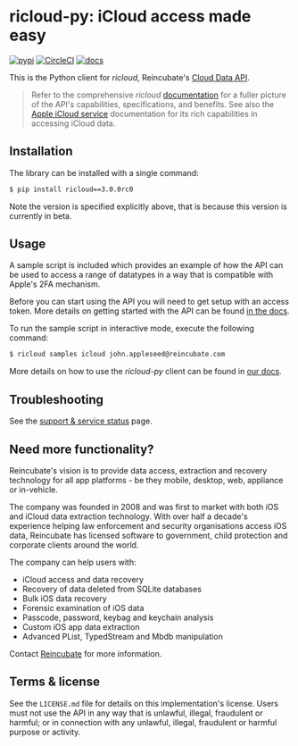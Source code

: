 # ricloud-py: iCloud access made easy

[![pypi](https://img.shields.io/pypi/v/ricloud.svg)](https://pypi.python.org/pypi/ricloud)
[![CircleCI](https://circleci.com/gh/reincubate/ricloud.svg?style=shield)](https://circleci.com/gh/reincubate/ricloud)
[![docs](https://img.shields.io/badge/docs-ricloud-blue.svg)](https://docs.reincubate.com/ricloud/)

This is the Python client for *ricloud*, Reincubate's [Cloud Data API](https://reincubate.com/labs/icloud-api/?utm_source=github&utm_medium=ricloud-py&utm_campaign=ricloud).

> Refer to the comprehensive *ricloud* [documentation](https://docs.reincubate.com/ricloud-v3/?utm_source=github&utm_medium=ricloud-py&utm_campaign=ricloud) for a fuller picture of the API's capabilities, specifications, and benefits. See also the [Apple iCloud service](https://docs.reincubate.com/ricloud/icloud-backups/?utm_source=github&utm_medium=ricloud-py&utm_campaign=ricloud) documentation for its rich capabilities in accessing iCloud data.

## Installation

The library can be installed with a single command:

```bash
$ pip install ricloud==3.0.0rc0
```

Note the version is specified explicitly above, that is because this version is currently in beta.

## Usage

A sample script is included which provides an example of how the API can be used to access a range of datatypes in a way that is compatible with Apple's 2FA mechanism.

Before you can start using the API you will need to get setup with an access token. More details on getting started with the API can be found [in the docs](https://docs.reincubate.com/ricloud-v3/getting-started/#getting-started).

To run the sample script in interactive mode, execute the following command:

```bash
$ ricloud samples icloud john.appleseed@reincubate.com
```

More details on how to use the *ricloud-py* client can be found in [our docs](https://docs.reincubate.com/ricloud-v3/ricloud-py/).

## Troubleshooting

See the [support & service status](https://docs.reincubate.com/ricloud/status/?utm_source=github&utm_medium=ricloud-py&utm_campaign=ricloud) page.

## <a name="more"></a>Need more functionality?

Reincubate's vision is to provide data access, extraction and recovery technology for all app platforms - be they mobile, desktop, web, appliance or in-vehicle.

The company was founded in 2008 and was first to market with both iOS and iCloud data extraction technology. With over half a decade's experience helping law enforcement and security organisations access iOS data, Reincubate has licensed software to government, child protection and corporate clients around the world.

The company can help users with:

* iCloud access and data recovery
* Recovery of data deleted from SQLite databases
* Bulk iOS data recovery
* Forensic examination of iOS data
* Passcode, password, keybag and keychain analysis
* Custom iOS app data extraction
* Advanced PList, TypedStream and Mbdb manipulation

Contact [Reincubate](https://www.reincubate.com/?utm_source=github&utm_medium=ricloud-py&utm_campaign=ricloud) for more information.

## Terms & license

See the `LICENSE.md` file for details on this implementation's license. Users must not use the API in any way that is unlawful, illegal, fraudulent or harmful; or in connection with any unlawful, illegal, fraudulent or harmful purpose or activity.
